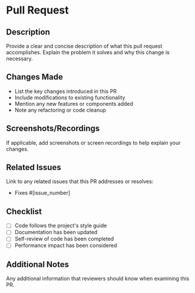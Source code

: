 # Pull Request

## Description

Provide a clear and concise description of what this pull request accomplishes. Explain the problem it solves and why this change is necessary.

## Changes Made

- List the key changes introduced in this PR
- Include modifications to existing functionality
- Mention any new features or components added
- Note any refactoring or code cleanup

## Screenshots/Recordings

If applicable, add screenshots or screen recordings to help explain your changes.

## Related Issues

Link to any related issues that this PR addresses or resolves:

- Fixes #[issue_number]

## Checklist

- [ ] Code follows the project's style guide
- [ ] Documentation has been updated
- [ ] Self-review of code has been completed
- [ ] Performance impact has been considered

## Additional Notes

Any additional information that reviewers should know when examining this PR.
